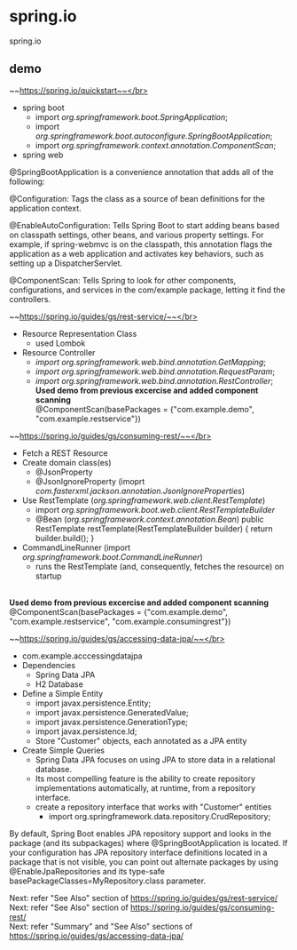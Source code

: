 # spring.io
spring.io

## demo

~~https://spring.io/quickstart~~</br>
- spring boot
  - import _org.springframework.boot.SpringApplication_;
  - import _org.springframework.boot.autoconfigure.SpringBootApplication_;
  - import _org.springframework.context.annotation.ComponentScan_;
- spring web

@SpringBootApplication is a convenience annotation that adds all of the following:

@Configuration: Tags the class as a source of bean definitions for the application context.

@EnableAutoConfiguration: Tells Spring Boot to start adding beans based on classpath settings, other beans, and various property settings. For example, if spring-webmvc is on the classpath, this annotation flags the application as a web application and activates key behaviors, such as setting up a DispatcherServlet.

@ComponentScan: Tells Spring to look for other components, configurations, and services in the com/example package, letting it find the controllers.


~~https://spring.io/guides/gs/rest-service/~~</br>
- Resource Representation Class
  - used Lombok
- Resource Controller
  - _import org.springframework.web.bind.annotation.GetMapping_;
  - _import org.springframework.web.bind.annotation.RequestParam_;
  - _import org.springframework.web.bind.annotation.RestController_;
</br>__Used demo from previous excercise and added component scanning__
</br>@ComponentScan(basePackages = {"com.example.demo", "com.example.restservice"})

~~https://spring.io/guides/gs/consuming-rest/~~</br>
- Fetch a REST Resource
- Create domain class(es)
  - @JsonProperty
  - @JsonIgnoreProperty (imoprt _com.fasterxml.jackson.annotation.JsonIgnoreProperties_)
- Use RestTemplate (_org.springframework.web.client.RestTemplate_)
  - import _org.springframework.boot.web.client.RestTemplateBuilder_
  - @Bean (_org.springframework.context.annotation.Bean_)
	  public RestTemplate restTemplate(RestTemplateBuilder builder) {
		  return builder.build();
	  }
- CommandLineRunner (import _org.springframework.boot.CommandLineRunner_)
  - runs the RestTemplate (and, consequently, fetches the resource) on startup

</br>__Used demo from previous excercise and added component scanning__
</br>@ComponentScan(basePackages = {"com.example.demo", "com.example.restservice", "com.example.consumingrest"})

~~https://spring.io/guides/gs/accessing-data-jpa/~~</br>
- com.example.acccessingdatajpa
- Dependencies
	- Spring Data JPA
	- H2 Database
- Define a Simple Entity
	- import javax.persistence.Entity;
	- import javax.persistence.GeneratedValue;
	- import javax.persistence.GenerationType;
	- import javax.persistence.Id;
	- Store "Customer" objects, each annotated as a JPA entity
- Create Simple Queries
	- Spring Data JPA focuses on using JPA to store data in a relational database. 
	- Its most compelling feature is the ability to create repository implementations automatically, at runtime, from a repository interface.
	- create a repository interface that works with "Customer" entities
		- import org.springframework.data.repository.CrudRepository;

By default, Spring Boot enables JPA repository support and looks in the package (and its subpackages) where @SpringBootApplication is located. If your configuration has JPA repository interface definitions located in a package that is not visible, you can point out alternate packages by using @EnableJpaRepositories and its type-safe basePackageClasses=MyRepository.class parameter.

Next: refer "See Also" section of https://spring.io/guides/gs/rest-service/ </br>
Next: refer "See Also" section of https://spring.io/guides/gs/consuming-rest/</br>
Next: refer "Summary" and "See Also" sections of https://spring.io/guides/gs/accessing-data-jpa/</br>
